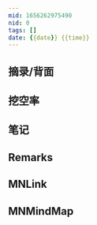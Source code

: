 ```yaml
---
mid: 1656262975490
nid: 0
tags: []
date: {{date}} {{time}}
---
```




## 摘录/背面




## 挖空率



## 笔记



## Remarks



## MNLink



## MNMindMap


